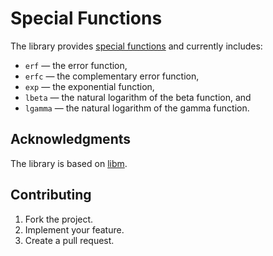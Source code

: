 # Special Functions

The library provides [special functions][1] and currently includes:

* `erf` — the error function,
* `erfc` — the complementary error function,
* `exp` — the exponential function,
* `lbeta` — the natural logarithm of the beta function, and
* `lgamma` — the natural logarithm of the gamma function.

## Acknowledgments

The library is based on [libm][2].

## Contributing

1. Fork the project.
2. Implement your feature.
3. Create a pull request.

[1]: http://people.sc.fsu.edu/~jburkardt/i.html
[2]: https://sourceware.org/newlib/libm.html.

